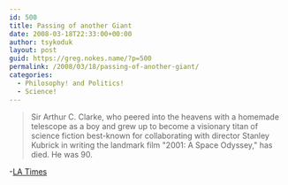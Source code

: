 ```yaml
---
id: 500
title: Passing of another Giant
date: 2008-03-18T22:33:00+00:00
author: tsykoduk
layout: post
guid: https://greg.nokes.name/?p=500
permalink: /2008/03/18/passing-of-another-giant/
categories:
  - Philosophy! and Politics!
  - Science!
---
```

<blockquote>Sir Arthur C. Clarke, who peered into the heavens with a homemade telescope as a boy and grew up to become a visionary titan of science fiction best-known for collaborating with director Stanley Kubrick in writing the landmark film "2001: A Space Odyssey," has died. He was 90.</blockquote>

<p>-<a href="http://www.latimes.com/news/local/la-me-clarke19mar19,0,393161.story">LA Times</a></p>
